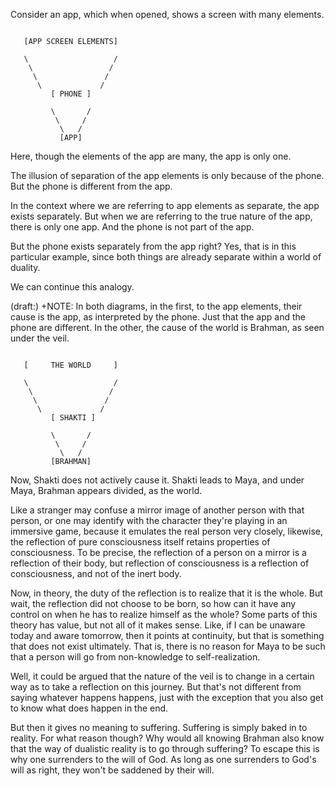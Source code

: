

Consider an app, which when opened, shows a screen with many elements.

```

   [APP SCREEN ELEMENTS]
  
   \                   /
    \                 /
     \               /
      \             /
         [ PHONE ]  
                
         \       /
          \     /
           \   /
           [APP]

```
Here, though the elements of the app are many, the app is only one.

The illusion of separation of the app elements is only because of the phone.
But the phone is different from the app.

In the context where we are referring to app elements as separate, the app exists separately.
But when we are referring to the true nature of the app, there is only one app.
And the phone is not part of the app.

But the phone exists separately from the app right?
Yes, that is in this particular example, since both things are already separate within a world of duality.

We can continue this analogy.

(draft:)
+NOTE: In both diagrams, in the first, to the app elements, their cause is the app, as interpreted by the phone. Just that the app and the phone are different. In the other, the cause of the world is Brahman, as seen under the veil.

```

   [     THE WORLD     ]
   
   \                   /
    \                 /
     \               /
      \             /
         [ SHAKTI ]  
                
         \       /
          \     /
           \   /
         [BRAHMAN]

```

Now, Shakti does not actively cause it. Shakti leads to Maya, and under Maya, Brahman appears divided, as the world.

Like a stranger may confuse a mirror image of another person with that person, or one may identify with the character they're playing in an immersive game, because it emulates the real person very closely, likewise, the reflection of pure consciousness itself retains properties of consciousness. To be precise, the reflection of a person on a mirror is a reflection of their body, but reflection of consciousness is a reflection of consciousness, and not of the inert body.

Now, in theory, the duty of the reflection is to realize that it is the whole. But wait, the reflection did not choose to be born, so how can it have any control on when he has to realize himself as the whole? Some parts of this theory has value, but not all of it makes sense. Like, if I can be unaware today and aware tomorrow, then it points at continuity, but that is something that does not exist ultimately. That is, there is no reason for Maya to be such that a person will go from non-knowledge to self-realization.

Well, it could be argued that the nature of the veil is to change in a certain way as to take a reflection on this journey. But that's not different from saying whatever happens happens, just with the exception that you also get to know what does happen in the end.

But then it gives no meaning to suffering. Suffering is simply baked in to reality. For what reason though? Why would all knowing Brahman also know that the way of dualistic reality is to go through suffering? To escape this is why one surrenders to the will of God. As long as one surrenders to God's will as right, they won't be saddened by their will.